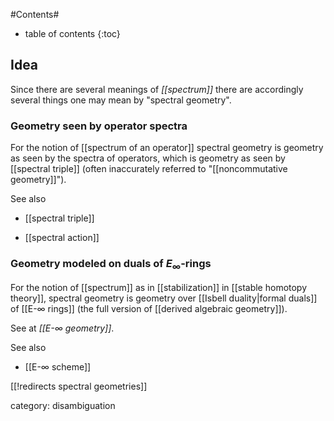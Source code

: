 
#Contents#
* table of contents
{:toc}

## Idea

Since there are several meanings of _[[spectrum]]_ there are accordingly several things one may mean by "spectral geometry".


### Geometry seen by operator spectra

For the notion of [[spectrum of an operator]] spectral geometry is geometry as seen by the spectra of operators, which is geometry as seen by [[spectral triple]] (often inaccurately referred to  "[[noncommutative geometry]]").

See also

* [[spectral triple]]

* [[spectral action]]

### Geometry modeled on duals of $E_\infty$-rings 

For the notion of [[spectrum]] as in [[stabilization]] in [[stable homotopy theory]], spectral geometry is geometry over [[Isbell duality|formal duals]] of [[E-∞ rings]] (the full version of [[derived algebraic geometry]]). 

See at _[[E-∞ geometry]]_.

See also

* [[E-∞ scheme]]

[[!redirects spectral geometries]]

category: disambiguation
